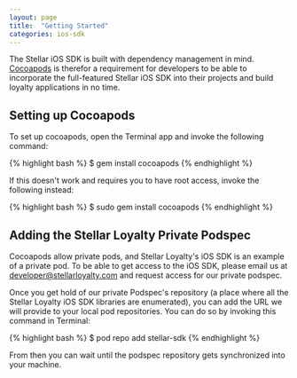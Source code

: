 ```yaml
---
layout: page
title:  "Getting Started"
categories: ios-sdk
---
```

The Stellar iOS SDK is built with dependency management in mind. [Cocoapods](http://www.cocoapods.org) is therefor a requirement for developers to be able to incorporate the full-featured Stellar iOS SDK into their projects and build loyalty applications in no time.

## Setting up Cocoapods

To set up cocoapods, open the Terminal app and invoke the following command:

{% highlight bash %}
$ gem install cocoapods
{% endhighlight %}

If this doesn't work and requires you to have root access, invoke the following instead:

{% highlight bash %}
$ sudo gem install cocoapods
{% endhighlight %}

## Adding the Stellar Loyalty Private Podspec

Cocoapods allow private pods, and Stellar Loyalty's iOS SDK is an example of a private pod. To be able to get access to the iOS SDK, please email us at [developer@stellarloyalty.com](developer@stellarloyalty.com) and request access for our private podspec.

Once you get hold of our private Podspec's repository (a place where all the Stellar Loyalty iOS SDK libraries are enumerated), you can add the URL we will provide to your local pod repositories. You can do so by invoking this command in Terminal:

{% highlight bash %}
$ pod repo add stellar-sdk <podspec URL that we will send you>
{% endhighlight %}

From then you can wait until the podspec repository gets synchronized into your machine.

